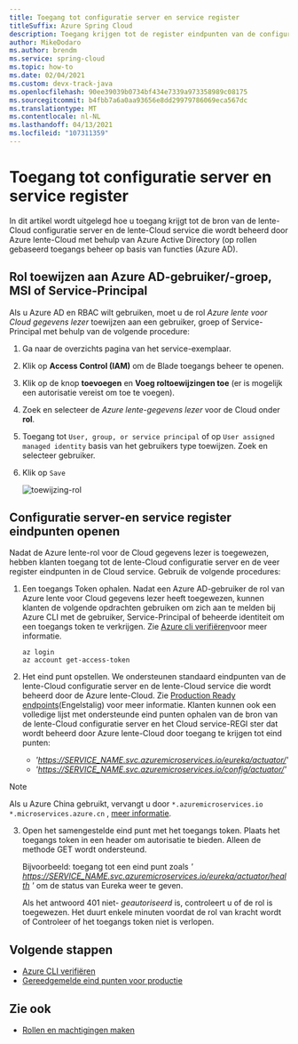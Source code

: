 ```yaml
---
title: Toegang tot configuratie server en service register
titleSuffix: Azure Spring Cloud
description: Toegang krijgen tot de register eindpunten van de configuratie server en service met Azure Active Directory toegangs beheer op basis van rollen.
author: MikeDodaro
ms.author: brendm
ms.service: spring-cloud
ms.topic: how-to
ms.date: 02/04/2021
ms.custom: devx-track-java
ms.openlocfilehash: 90ee39039b0734bf434e7339a973358989c08175
ms.sourcegitcommit: b4fbb7a6a0aa93656e8dd29979786069eca567dc
ms.translationtype: MT
ms.contentlocale: nl-NL
ms.lasthandoff: 04/13/2021
ms.locfileid: "107311359"
---
```

# <a name="access-config-server-and-service-registry"></a>Toegang tot configuratie server en service register

In dit artikel wordt uitgelegd hoe u toegang krijgt tot de bron van de lente-Cloud configuratie server en de lente-Cloud service die wordt beheerd door Azure lente-Cloud met behulp van Azure Active Directory (op rollen gebaseerd toegangs beheer op basis van functies (Azure AD).

## <a name="assign-role-to-azure-ad-usergroup-msi-or-service-principal"></a>Rol toewijzen aan Azure AD-gebruiker/-groep, MSI of Service-Principal

Als u Azure AD en RBAC wilt gebruiken, moet u de rol *Azure lente voor Cloud gegevens lezer* toewijzen aan een gebruiker, groep of Service-Principal met behulp van de volgende procedure:

1. Ga naar de overzichts pagina van het service-exemplaar.

2. Klik op **Access Control (IAM)** om de Blade toegangs beheer te openen.

3. Klik op de knop **toevoegen** en **Voeg roltoewijzingen toe** (er is mogelijk een autorisatie vereist om toe te voegen).

4. Zoek en selecteer de *Azure lente-gegevens lezer* voor de Cloud onder **rol**.
5. Toegang tot `User, group, or service principal` of op `User assigned managed identity` basis van het gebruikers type toewijzen. Zoek en selecteer gebruiker.  
6. Klik op `Save`

   ![toewijzing-rol](media/access-data-plane-aad-rbac/assign-data-reader-role.png)

## <a name="access-config-server-and-service-registry-endpoints"></a>Configuratie server-en service register eindpunten openen

Nadat de Azure lente-rol voor de Cloud gegevens lezer is toegewezen, hebben klanten toegang tot de lente-Cloud configuratie server en de veer register eindpunten in de Cloud service. Gebruik de volgende procedures:

1. Een toegangs Token ophalen. Nadat een Azure AD-gebruiker de rol van Azure lente voor Cloud gegevens lezer heeft toegewezen, kunnen klanten de volgende opdrachten gebruiken om zich aan te melden bij Azure CLI met de gebruiker, Service-Principal of beheerde identiteit om een toegangs token te verkrijgen. Zie [Azure cli verifiëren](https://docs.microsoft.com/cli/azure/authenticate-azure-cli)voor meer informatie. 

    ```azurecli
    az login
    az account get-access-token
    ```
2. Het eind punt opstellen. We ondersteunen standaard eindpunten van de lente-Cloud configuratie server en de lente-Cloud service die wordt beheerd door de Azure lente-Cloud. Zie [Production Ready endpoints](https://docs.spring.io/spring-boot/docs/current/reference/htmlsingle/#production-ready-endpoints)(Engelstalig) voor meer informatie. Klanten kunnen ook een volledige lijst met ondersteunde eind punten ophalen van de bron van de lente-Cloud configuratie server en het Cloud service-REGI ster dat wordt beheerd door Azure lente-Cloud door toegang te krijgen tot eind punten:

    * *'https://SERVICE_NAME.svc.azuremicroservices.io/eureka/actuator/'*
    * *'https://SERVICE_NAME.svc.azuremicroservices.io/config/actuator/'* 

>[!NOTE]
> Als u Azure China gebruikt, vervangt u door `*.azuremicroservices.io` `*.microservices.azure.cn` , [meer informatie](https://docs.microsoft.com/azure/china/resources-developer-guide#check-endpoints-in-azure).

3. Open het samengestelde eind punt met het toegangs token. Plaats het toegangs token in een header om autorisatie te bieden.  Alleen de methode GET wordt ondersteund.

    Bijvoorbeeld: toegang tot een eind punt zoals *' https://SERVICE_NAME.svc.azuremicroservices.io/eureka/actuator/health '* om de status van Eureka weer te geven.

    Als het antwoord 401 niet- *geautoriseerd* is, controleert u of de rol is toegewezen.  Het duurt enkele minuten voordat de rol van kracht wordt of Controleer of het toegangs token niet is verlopen.

## <a name="next-steps"></a>Volgende stappen
* [Azure CLI verifiëren](https://docs.microsoft.com/cli/azure/authenticate-azure-cli)
* [Gereedgemelde eind punten voor productie](https://docs.spring.io/spring-boot/docs/current/reference/htmlsingle/#production-ready-endpoints)

## <a name="see-also"></a>Zie ook
* [Rollen en machtigingen maken](how-to-permissions.md)
